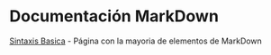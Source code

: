 # Documentación MarkDown

[Sintaxis Basica](https://www.markdownguide.org/basic-syntax/) - Página con la mayoria de elementos de MarkDown
